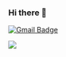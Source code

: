 ### Hi there 👋


<!--**INTEW/INTEW** is a ✨ _special_ ✨ repository because its `README.md` (this file) appears on your GitHub profile.

Here are some ideas to get you started:-->

[![Gmail Badge](https://img.shields.io/badge/-yutongwu314@gmail.com-c14438?style=plastic&logo=Gmail&logoColor=white&link=mailto:yutongwu314@gmail.com)](mailto:yutongwu314@gmail.com)

![](https://github-readme-stats.vercel.app/api?username=mayandev)
